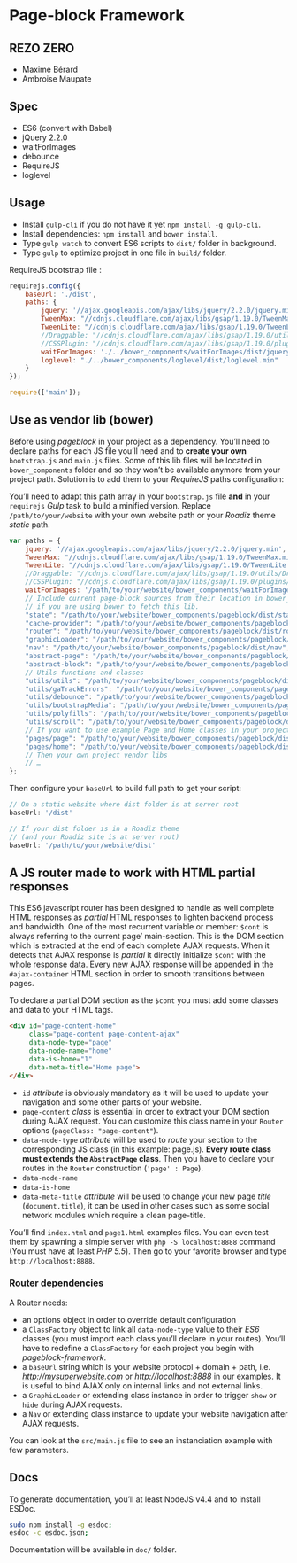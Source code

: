 # Page-block Framework
## REZO ZERO

- Maxime Bérard
- Ambroise Maupate

## Spec

- ES6 (convert with Babel)
- jQuery 2.2.0
- waitForImages
- debounce
- RequireJS
- loglevel

## Usage

- Install `gulp-cli` if you do not have it yet `npm install -g gulp-cli`.
- Install dependencies: `npm install` and `bower install`.
- Type `gulp watch` to convert ES6 scripts to `dist/` folder in background.
- Type `gulp` to optimize project in one file in `build/` folder.

RequireJS bootstrap file :

```js
requirejs.config({
    baseUrl: './dist',
    paths: {
        jquery: '//ajax.googleapis.com/ajax/libs/jquery/2.2.0/jquery.min',
        TweenMax: "//cdnjs.cloudflare.com/ajax/libs/gsap/1.19.0/TweenMax.min",
        TweenLite: "//cdnjs.cloudflare.com/ajax/libs/gsap/1.19.0/TweenLite.min",
        //Draggable: "//cdnjs.cloudflare.com/ajax/libs/gsap/1.19.0/utils/Draggable.min",
        //CSSPlugin: "//cdnjs.cloudflare.com/ajax/libs/gsap/1.19.0/plugins/CSSPlugin.min",
        waitForImages: './../bower_components/waitForImages/dist/jquery.waitforimages.min',
        loglevel: "./../bower_components/loglevel/dist/loglevel.min"
    }
});

require(['main']);
```

## Use as vendor lib (bower)

Before using *pageblock* in your project as a dependency. You’ll need to declare
paths for each JS file you’ll need and to **create your own** `bootstrap.js` and `main.js`
files. Some of this lib files will be located in `bower_components` folder and so they
won’t be available anymore from your project path. Solution is to add them to your
*RequireJS* paths configuration:

You’ll need to adapt this path array in your `bootstrap.js` file **and** in your
`requirejs` *Gulp* task to build a minified version. Replace `/path/to/your/website`
with your own website path or your *Roadiz* theme *static* path.

```js
var paths = {
    jquery: '//ajax.googleapis.com/ajax/libs/jquery/2.2.0/jquery.min',
    TweenMax: "//cdnjs.cloudflare.com/ajax/libs/gsap/1.19.0/TweenMax.min",
    TweenLite: "//cdnjs.cloudflare.com/ajax/libs/gsap/1.19.0/TweenLite.min",
    //Draggable: "//cdnjs.cloudflare.com/ajax/libs/gsap/1.19.0/utils/Draggable.min",
    //CSSPlugin: "//cdnjs.cloudflare.com/ajax/libs/gsap/1.19.0/plugins/CSSPlugin.min",
    waitForImages: '/path/to/your/website/bower_components/waitForImages/dist/jquery.waitforimages.min',
    // Include current page-block sources from their location in bower_components
    // if you are using bower to fetch this lib.
    "state": "/path/to/your/website/bower_components/pageblock/dist/state",
    "cache-provider": "/path/to/your/website/bower_components/pageblock/dist/cache-provider",
    "router": "/path/to/your/website/bower_components/pageblock/dist/router",
    "graphicLoader": "/path/to/your/website/bower_components/pageblock/dist/graphicLoader",
    "nav": "/path/to/your/website/bower_components/pageblock/dist/nav",
    "abstract-page": "/path/to/your/website/bower_components/pageblock/dist/abstract-page",
    "abstract-block": "/path/to/your/website/bower_components/pageblock/dist/abstract-block",
    // Utils functions and classes
    "utils/utils": "/path/to/your/website/bower_components/pageblock/dist/utils/utils",
    "utils/gaTrackErrors": "/path/to/your/website/bower_components/pageblock/dist/utils/gaTrackErrors",
    "utils/debounce": "/path/to/your/website/bower_components/pageblock/dist/utils/debounce",
    "utils/bootstrapMedia": "/path/to/your/website/bower_components/pageblock/dist/utils/bootstrapMedia",
    "utils/polyfills": "/path/to/your/website/bower_components/pageblock/dist/utils/polyfills",
    "utils/scroll": "/path/to/your/website/bower_components/pageblock/dist/utils/scroll",
    // If you want to use example Page and Home classes in your project
    "pages/page": "/path/to/your/website/bower_components/pageblock/dist/pages/page"
    "pages/home": "/path/to/your/website/bower_components/pageblock/dist/pages/home"
    // Then your own project vendor libs
    // …
};
```
Then configure your `baseUrl` to build full path to get your script:

```js
// On a static website where dist folder is at server root
baseUrl: '/dist'

// If your dist folder is in a Roadiz theme
// (and your Roadiz site is at server root)
baseUrl: '/path/to/your/website/dist'
```

## A JS router made to work with HTML partial responses

This ES6 javascript router has been designed to handle as well complete HTML responses as
*partial* HTML responses to lighten backend process and bandwidth.
One of the most recurrent variable or member: `$cont` is always referring to the current page’ main-section.
This is the DOM section which is extracted at the end of each complete AJAX requests. When it detects that AJAX
response is *partial* it directly initialize `$cont` with the whole response data. Every new AJAX response will
be appended in the `#ajax-container` HTML section in order to smooth transitions between pages.

To declare a partial DOM section as the `$cont` you must add some classes and
data to your HTML tags.

```html
<div id="page-content-home"
     class="page-content page-content-ajax"
     data-node-type="page"
     data-node-name="home"
     data-is-home="1"
     data-meta-title="Home page">
</div>
```
- `id` *attribute* is obviously mandatory as it will be used to update your navigation and some other parts of your website.
- `page-content` *class* is essential in order to extract your DOM section during AJAX request. You can customize this class name in your `Router` options (`pageClass: "page-content"`).
- `data-node-type` *attribute* will be used to *route* your section to the corresponding JS class (in this example: page.js). **Every route class must extends the `AbstractPage` class**. Then you have to declare your routes in the `Router` construction (`'page' : Page`).
- `data-node-name`
- `data-is-home`
- `data-meta-title` *attribute* will be used to change your new page *title* (`document.title`), it can be used in other cases such as some social network modules which require a clean page-title.

You’ll find `index.html` and `page1.html` examples files. You can even test them
by spawning a simple server with `php -S localhost:8888` command (You must have at least *PHP 5.5*).
Then go to your favorite browser and type `http://localhost:8888`.

### Router dependencies

A Router needs:

- an options object in order to override default configuration
- a `ClassFactory` object to link all `data-node-type` value to their *ES6* classes (you must import each class you’ll declare in your routes). You‘ll have to redefine a `ClassFactory` for each project you begin with *pageblock-framework*.
- a `baseUrl` string which is your website protocol + domain + path, i.e. *http://mysuperwebsite.com* or *http://localhost:8888* in our examples. It is useful to bind AJAX only on internal links and not external links.
- a `GraphicLoader` or extending class instance in order to trigger `show` or `hide` during AJAX requests.
- a `Nav` or extending class instance to update your website navigation after AJAX requests.

You can look at the `src/main.js` file to see an instanciation example with few parameters.

## Docs

To generate documentation, you’ll at least NodeJS v4.4 and to install ESDoc.

```bash
sudo npm install -g esdoc;
esdoc -c esdoc.json;
```

Documentation will be available in `doc/` folder.
